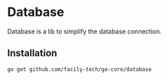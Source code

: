 # Database

Database is a lib to simplify the database connection.

## Installation

```sh
go get github.com/facily-tech/go-core/database
```
